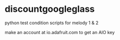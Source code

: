 # discountgoogleglass

python test condition scripts for melody 1 & 2

make an account at io.adafruit.com to get an AIO key
